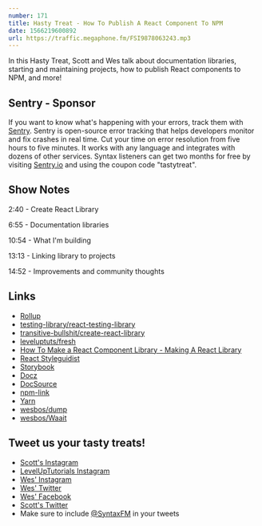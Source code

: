 ```yaml
---
number: 171
title: Hasty Treat - How To Publish A React Component To NPM
date: 1566219600892
url: https://traffic.megaphone.fm/FSI9878063243.mp3
---
```


In this Hasty Treat, Scott and Wes talk about documentation libraries, starting and maintaining projects, how to publish React components to NPM, and more!

## Sentry - Sponsor

If you want to know what's happening with your errors, track them with [Sentry](https://sentry.io/). Sentry is open-source error tracking that helps developers monitor and fix crashes in real time. Cut your time on error resolution from five hours to five minutes. It works with any language and integrates with dozens of other services. Syntax listeners can get two months for free by visiting [Sentry.io](https://sentry.io/) and using the coupon code "tastytreat".

## Show Notes

2:40 - Create React Library

6:55 - Documentation libraries

10:54 - What I'm building

13:13 - Linking library to projects

14:52 - Improvements and community thoughts

## Links
* [Rollup](https://rollupjs.org/guide/en/)
* [testing-library/react-testing-library](https://github.com/testing-library/react-testing-library)
* [transitive-bullshit/create-react-library](https://github.com/transitive-bullshit/create-react-library)
* [leveluptuts/fresh](https://github.com/leveluptuts/fresh)
* [How To Make a React Component Library - Making A React Library](https://www.youtube.com/watch?v=N8d-CLmg3hw)
* [React Styleguidist](https://react-styleguidist.js.org/)
* [Storybook](https://storybook.js.org/)
* [Docz](https://www.docz.site/)
* [DocSource](https://docsource.io/)
* [npm-link](https://docs.npmjs.com/cli/link)
* [Yarn](https://yarnpkg.com/lang/en/docs/cli/link/)
* [wesbos/dump](https://github.com/wesbos/dump)
* [wesbos/Waait](https://www.npmjs.com/package/waait)

## Tweet us your tasty treats!
* [Scott's Instagram](https://www.instagram.com/stolinski/)
* [LevelUpTutorials Instagram](https://www.instagram.com/LevelUpTutorials/)
* [Wes' Instagram](https://www.instagram.com/wesbos/)
* [Wes' Twitter](https://twitter.com/wesbos)
* [Wes' Facebook](https://www.facebook.com/wesbos.developer)
* [Scott's Twitter](https://twitter.com/stolinski)
* Make sure to include [@SyntaxFM](https://twitter.com/SyntaxFM) in your tweets